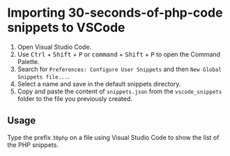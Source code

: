 # Importing 30-seconds-of-php-code snippets to VSCode

1. Open Visual Studio Code.
2. Use <kbd>Ctrl</kbd> + <kbd>Shift</kbd> + <kbd>P</kbd> or <kbd>command</kbd> + <kbd>Shift</kbd> + <kbd>P</kbd> to open the Command Palette.
3. Search for `Preferences: Configure User Snippets` and then `New Global Snippets file...`.
4. Select a name and save in the default snippets directory.
5. Copy and paste the content of `snippets.json` from the `vscode_snippets` folder to the file you previously created.

## Usage
Type the prefix `30php` on a file using Visual Studio Code to show the list of the PHP snippets.